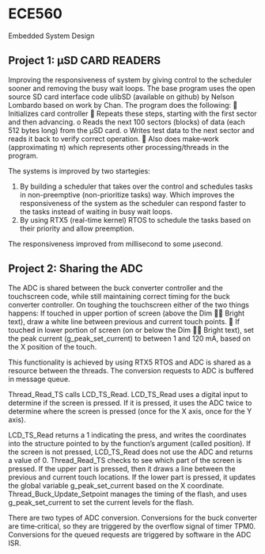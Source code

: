 # ECE560
Embedded System Design

Project 1: μSD CARD READERS
----------------------------

Improving the responsiveness of system by giving control to the scheduler sooner and removing the busy wait loops.
The base program uses the open source SD card interface code ulibSD (available on github) by Nelson Lombardo based on
work by Chan. The program does the following:
 Initializes card controller
 Repeats these steps, starting with the first sector and then advancing.
o Reads the next 100 sectors (blocks) of data (each 512 bytes long) from the μSD card.
o Writes test data to the next sector and reads it back to verify correct operation.
 Also does make‐work (approximating π) which represents other processing/threads in the program.

The systems is improved by two startegies:
1) By building a scheduler that takes over the control and schedules tasks in non-preemptive (non-prioritize tasks) way. Which improves
the responsiveness of the system as the scheduler can respond faster to the tasks instead of waiting in busy wait loops.
2) By using RTX5 (real-time kernel) RTOS to schedule the tasks based on their priority and allow preemption.

The responsiveness improved from millisecond to some μsecond.


Project 2: Sharing the ADC
-----------------------------

The ADC is shared between the buck converter controller and the touchscreen code, while still maintaining correct timing for the 
buck converter controller.
On toughing the touchscreen either of the two things happens:
If touched in upper portion of screen (above the Dim  Bright text), draw a white line between previous and
current touch points.
 If touched in lower portion of screen (on or below the Dim  Bright text), set the peak current
(g_peak_set_current) to between 1 and 120 mA, based on the X position of the touch.

This functionality is achieved by using RTX5 RTOS and ADC is shared as a resource between the threads.
The conversion requests to ADC is buffered in message queue.

Thread_Read_TS calls LCD_TS_Read. LCD_TS_Read uses a digital input to determine if the screen is pressed. If it is pressed,
it uses the ADC twice to determine where the screen is pressed (once for the X axis, once for the Y axis).

LCD_TS_Read returns a 1 indicating the press, and writes the coordinates into the structure pointed to by the function’s
argument (called position). If the screen is not pressed, LCD_TS_Read does not use the ADC and returns a value of 0.
Thread_Read_TS checks to see which part of the screen is pressed. If the upper part is pressed, then it draws a line between
the previous and current touch locations. If the lower part is pressed, it updates the global variable g_peak_set_current
based on the X coordinate. Thread_Buck_Update_Setpoint manages the timing of the flash, and uses g_peak_set_current
to set the current levels for the flash.

There are two types of ADC conversion. Conversions for the buck converter are time‐critical, so they are triggered by the
overflow signal of timer TPM0. Conversions for the queued requests are triggered by software in the ADC ISR.
